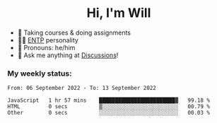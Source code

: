 <h1 align="center">Hi, I'm Will</h1>


-   :seedling: Taking courses & doing assignments
-   :man_scientist: [ENTP](https://www.16personalities.com/entp-personality) personality
-   :man: Pronouns: he/him
-   :thought_balloon: Ask me anything at [Discussions](https://github.com/willjoje/willjoje/discussions/new)!

### My weekly status:
<!--START_SECTION:waka-->

```text
From: 06 September 2022 - To: 13 September 2022

JavaScript   1 hr 57 mins    ████████████████████████▓   99.18 %
HTML         0 secs          ▒░░░░░░░░░░░░░░░░░░░░░░░░   00.79 %
Other        0 secs          ░░░░░░░░░░░░░░░░░░░░░░░░░   00.03 %
```

<!--END_SECTION:waka-->
